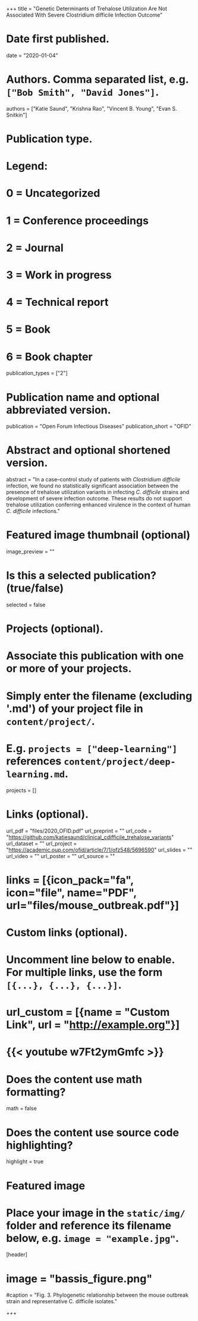 +++
title = "Genetic Determinants of Trehalose Utilization Are Not Associated With Severe Clostridium difficile Infection Outcome"

# Date first published.
date = "2020-01-04"

# Authors. Comma separated list, e.g. `["Bob Smith", "David Jones"]`.
authors = ["Katie Saund", "Krishna Rao", "Vincent B. Young", "Evan S. Snitkin"]
# Publication type.
# Legend:
# 0 = Uncategorized
# 1 = Conference proceedings
# 2 = Journal
# 3 = Work in progress
# 4 = Technical report
# 5 = Book
# 6 = Book chapter
publication_types = ["2"]

# Publication name and optional abbreviated version.
publication = "Open Forum Infectious Diseases"
publication_short = "OFID"

# Abstract and optional shortened version.
abstract = "In a case–control study of patients with _Clostridium difficile_ infection, we found no statistically significant association between the presence of trehalose utilization variants in infecting _C. difficile_ strains and development of severe infection outcome. These results do not support trehalose utilization conferring enhanced virulence in the context of human _C. difficile_ infections."

# Featured image thumbnail (optional)
image_preview = ""

# Is this a selected publication? (true/false)
selected = false

# Projects (optional).
#   Associate this publication with one or more of your projects.
#   Simply enter the filename (excluding '.md') of your project file in `content/project/`.
#   E.g. `projects = ["deep-learning"]` references `content/project/deep-learning.md`.
projects = []

# Links (optional).
url_pdf = "files/2020_OFID.pdf"
url_preprint = ""
url_code = "https://github.com/katiesaund/clinical_cdifficile_trehalose_variants"
url_dataset = ""
url_project = "https://academic.oup.com/ofid/article/7/1/ofz548/5696590"
url_slides = ""
url_video = ""
url_poster = ""
url_source = ""
# links = [{icon_pack="fa", icon="file", name="PDF", url="files/mouse_outbreak.pdf"}]

# Custom links (optional).
#   Uncomment line below to enable. For multiple links, use the form `[{...}, {...}, {...}]`.
# url_custom = [{name = "Custom Link", url = "http://example.org"}]
# {{< youtube w7Ft2ymGmfc >}}

# Does the content use math formatting?
math = false

# Does the content use source code highlighting?
highlight = true

# Featured image
# Place your image in the `static/img/` folder and reference its filename below, e.g. `image = "example.jpg"`.
[header]
# image = "bassis_figure.png"
#caption = "Fig. 3. Phylogenetic relationship between the mouse outbreak strain and representative C. difficile isolates."

+++
